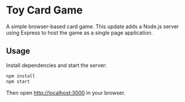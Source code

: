 # Toy Card Game

A simple browser-based card game. This update adds a Node.js server using Express to host the game as a single page application.

## Usage

Install dependencies and start the server:

```bash
npm install
npm start
```

Then open [http://localhost:3000](http://localhost:3000) in your browser.
